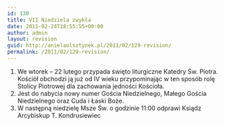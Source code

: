 ```yaml
---
id: 130
title: VII Niedziela zwykła
date: 2011-02-24T18:55:55+00:00
author: admin
layout: revision
guid: http://anielaolsztynek.pl/2011/02/129-revision/
permalink: /2011/02/129-revision/
---
```

  1. We wtorek &#8211; 22 lutego przypada święto liturgiczne Katedry Św. Piotra. Kościół obchodzi ją już od IV wieku przypominając w ten sposób rolę Stolicy Piotrowej dla zachowania jedności Kościoła.
  2. Jest do nabycia nowy numer Gościa Niedzielnego, Małego Gościa Niedzielnego oraz Cuda i Łaski Boże.
  3. W następną niedzielę Msze Św. o godzinie 11:00 odprawi Ksiądz Arcybiskup T. Kondrusiewiec